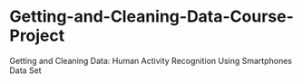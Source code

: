 # Getting-and-Cleaning-Data-Course-Project
Getting and Cleaning Data: Human Activity Recognition Using Smartphones Data Set 
